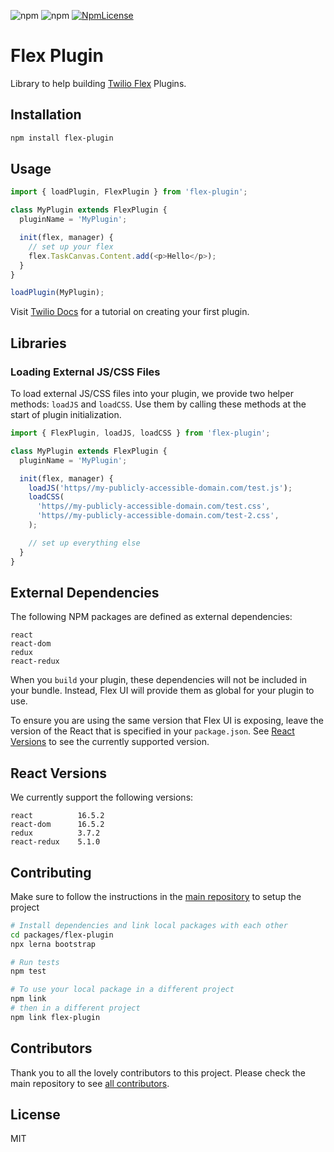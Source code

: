 ![npm](https://img.shields.io/npm/v/flex-plugin.svg?style=flat-square)
![npm](https://img.shields.io/npm/dt/flex-plugin.svg?style=flat-square)
[![NpmLicense](https://img.shields.io/npm/l/flex-plugin.svg?style=flat-square)](LICENSE.md)

# Flex Plugin

Library to help building [Twilio Flex](https://www.twilio.com/flex) Plugins.

## Installation

```bash
npm install flex-plugin
```

## Usage

```js
import { loadPlugin, FlexPlugin } from 'flex-plugin';

class MyPlugin extends FlexPlugin {
  pluginName = 'MyPlugin';

  init(flex, manager) {
    // set up your flex
    flex.TaskCanvas.Content.add(<p>Hello</p>);
  }
}

loadPlugin(MyPlugin);
```

Visit [Twilio Docs](https://www.twilio.com/docs/flex/tutorials/building-flex-plugins) for a tutorial on creating your first plugin.

## Libraries

### Loading External JS/CSS Files

To load external JS/CSS files into your plugin, we provide two helper methods: `loadJS` and `loadCSS`. Use them by calling these methods at the start of plugin initialization.

```js
import { FlexPlugin, loadJS, loadCSS } from 'flex-plugin';

class MyPlugin extends FlexPlugin {
  pluginName = 'MyPlugin';

  init(flex, manager) {
    loadJS('https//my-publicly-accessible-domain.com/test.js');
    loadCSS(
      'https//my-publicly-accessible-domain.com/test.css',
      'https//my-publicly-accessible-domain.com/test-2.css',
    );

    // set up everything else
  }
}
```

## External Dependencies

The following NPM packages are defined as external dependencies:

```
react
react-dom
redux
react-redux
```

When you `build` your plugin, these dependencies will not be included in your bundle. Instead, Flex UI will provide them as global for your plugin to use.

To ensure you are using the same version that Flex UI is exposing, leave the version of the React that is specified in your `package.json`. See [React Versions](#react-versions) to see the currently supported version.

## React Versions

We currently support the following versions:

```
react          16.5.2
react-dom      16.5.2
redux          3.7.2
react-redux    5.1.0
```

## Contributing

Make sure to follow the instructions in the [main repository](https://github.com/twilio/flex-plugin-builder#contributing) to setup the project

```bash
# Install dependencies and link local packages with each other
cd packages/flex-plugin
npx lerna bootstrap

# Run tests
npm test

# To use your local package in a different project
npm link
# then in a different project
npm link flex-plugin
```

## Contributors

Thank you to all the lovely contributors to this project. Please check the main repository to see [all contributors](https://github.com/twilio/flex-plugin-builder#contributors).

## License

MIT
